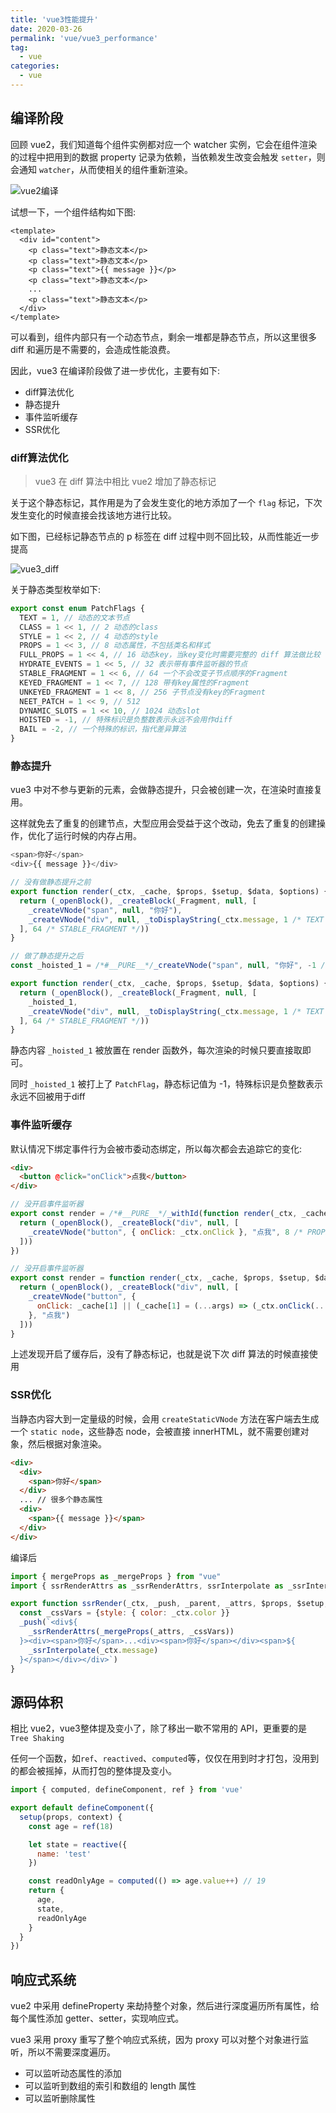 ```yaml
---
title: 'vue3性能提升'
date: 2020-03-26
permalink: 'vue/vue3_performance'
tag:
  - vue
categories:
  - vue
---
```


## 编译阶段

回顾 vue2，我们知道每个组件实例都对应一个 watcher 实例，它会在组件渲染的过程中把用到的数据 property 记录为依赖，当依赖发生改变会触发 `setter`，则会通知 `watcher`，从而使相关的组件重新渲染。

![vue2编译](./images/compiler.jpg)

试想一下，一个组件结构如下图:

```vue
<template>
  <div id="content">
    <p class="text">静态文本</p>
    <p class="text">静态文本</p>
    <p class="text">{{ message }}</p>
    <p class="text">静态文本</p>
    ...
    <p class="text">静态文本</p>
  </div>
</template>
```

可以看到，组件内部只有一个动态节点，剩余一堆都是静态节点，所以这里很多 diff 和遍历是不需要的，会造成性能浪费。

因此，vue3 在编译阶段做了进一步优化，主要有如下:

- diff算法优化
- 静态提升
- 事件监听缓存
- SSR优化

### diff算法优化

> vue3 在 diff 算法中相比 vue2 增加了静态标记

关于这个静态标记，其作用是为了会发生变化的地方添加了一个 `flag` 标记，下次发生变化的时候直接会找该地方进行比较。

如下图，已经标记静态节点的 p 标签在 diff 过程中则不回比较，从而性能近一步提高

![vue3_diff](./images/vue3_diff.jpg)

关于静态类型枚举如下:

```js
export const enum PatchFlags {
  TEXT = 1, // 动态的文本节点
  CLASS = 1 << 1, // 2 动态的class
  STYLE = 1 << 2, // 4 动态的style
  PROPS = 1 << 3, // 8 动态属性，不包括类名和样式
  FULL_PROPS = 1 << 4, // 16 动态key，当key变化时需要完整的 diff 算法做比较
  HYDRATE_EVENTS = 1 << 5, // 32 表示带有事件监听器的节点
  STABLE_FRAGMENT = 1 << 6, // 64 一个不会改变子节点顺序的Fragment
  KEYED_FRAGMENT = 1 << 7, // 128 带有key属性的Fragment
  UNKEYED_FRAGMENT = 1 << 8, // 256 子节点没有key的Fragment
  NEET_PATCH = 1 << 9, // 512
  DYNAMIC_SLOTS = 1 << 10, // 1024 动态slot
  HOISTED = -1, // 特殊标识是负整数表示永远不会用作diff
  BAIL = -2, // 一个特殊的标识，指代差异算法
}
```

### 静态提升

vue3 中对不参与更新的元素，会做静态提升，只会被创建一次，在渲染时直接复用。

这样就免去了重复的创建节点，大型应用会受益于这个改动，免去了重复的创建操作，优化了运行时候的内存占用。

```js
<span>你好</span>
<div>{{ message }}</div>

// 没有做静态提升之前
export function render(_ctx, _cache, $props, $setup, $data, $options) {
  return (_openBlock(), _createBlock(_Fragment, null, [
    _createVNode("span", null, "你好"),
    _createVNode("div", null, _toDisplayString(_ctx.message, 1 /* TEXT */)),
  ], 64 /* STABLE_FRAGMENT */))
}

// 做了静态提升之后
const _hoisted_1 = /*#__PURE__*/_createVNode("span", null, "你好", -1 /* HOISTED */)

export function render(_ctx, _cache, $props, $setup, $data, $options) {
  return (_openBlock(), _createBlock(_Fragment, null, [
    _hoisted_1,
    _createVNode("div", null, _toDisplayString(_ctx.message, 1 /* TEXT */)),
  ], 64 /* STABLE_FRAGMENT */))
}
```

静态内容 `_hoisted_1` 被放置在 render 函数外，每次渲染的时候只要直接取即可。

同时 `_hoisted_1` 被打上了 `PatchFlag`，静态标记值为 -1，特殊标识是负整数表示永远不回被用于diff

### 事件监听缓存

默认情况下绑定事件行为会被市委动态绑定，所以每次都会去追踪它的变化:

```html
<div>
  <button @click="onClick">点我</button>
</div>
```

```js
// 没开启事件监听器
export const render = /*#__PURE__*/_withId(function render(_ctx, _cache, $props, $setup, $data, $options) {
  return (_openBlock(), _createBlock("div", null, [
    _createVNode("button", { onClick: _ctx.onClick }, "点我", 8 /* PROPS */, ["onClick"]), //PROPS = 1 << 3, // 8 动态属性，不包括类名和样式
  ]))
})

// 没开启事件监听器
export const render = function render(_ctx, _cache, $props, $setup, $data, $options) {
  return (_openBlock(), _createBlock("div", null, [
    _createVNode("button", {
      onClick: _cache[1] || (_cache[1] = (...args) => (_ctx.onClick(...args)))
    }, "点我")
  ]))
}
```

上述发现开启了缓存后，没有了静态标记，也就是说下次 diff 算法的时候直接使用

### SSR优化

当静态内容大到一定量级的时候，会用 `createStaticVNode` 方法在客户端去生成一个 `static node`，这些静态 node，会被直接 innerHTML，就不需要创建对象，然后根据对象渲染。

```html
<div>
  <div>
    <span>你好</span>
  </div>
  ... // 很多个静态属性
  <div>
    <span>{{ message }}</span>
  </div>
</div>
```

编译后

```js
import { mergeProps as _mergeProps } from "vue"
import { ssrRenderAttrs as _ssrRenderAttrs, ssrInterpolate as _ssrInterpolate } from "@vue/server-renderer"

export function ssrRender(_ctx, _push, _parent, _attrs, $props, $setup, $data, $options) {
  const _cssVars = {style: { color: _ctx.color }}
  _push(`<div${
    _ssrRenderAttrs(_mergeProps(_attrs, _cssVars))
  }><div><span>你好</span>...<div><span>你好</span></div><span>${
    _ssrInterpolate(_ctx.message)
  }</span></div></div>`)
}
```

## 源码体积

相比 vue2，vue3整体提及变小了，除了移出一歇不常用的 API，更重要的是 `Tree Shaking`

任何一个函数，如`ref`、`reactived`、`computed`等，仅仅在用到时才打包，没用到的都会被摇掉，从而打包的整体提及变小。

```js
import { computed, defineComponent, ref } from 'vue'

export default defineComponent({
  setup(props, context) {
    const age = ref(18)

    let state = reactive({
      name: 'test'
    })

    const readOnlyAge = computed(() => age.value++) // 19
    return {
      age,
      state,
      readOnlyAge
    }
  }
})
```

## 响应式系统

vue2 中采用 defineProperty 来劫持整个对象，然后进行深度遍历所有属性，给每个属性添加 getter、setter，实现响应式。

vue3 采用 proxy 重写了整个响应式系统，因为 proxy 可以对整个对象进行监听，所以不需要深度遍历。

- 可以监听动态属性的添加
- 可以监听到数组的索引和数组的 length 属性
- 可以监听删除属性
